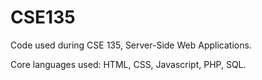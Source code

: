 CSE135
======
Code used during CSE 135, Server-Side Web Applications.

Core languages used: HTML, CSS, Javascript, PHP, SQL.

